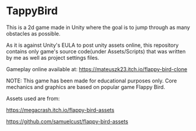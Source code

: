 # TappyBird
This is a 2d game made in Unity where the goal is to jump through as many obstacles as possible.

As it is against Unity's EULA to post unity assets online, this repository contains only game's source code(under Assets/Scripts) that was written by me as well as project settings files.

Gameplay online available at: https://mateuszk23.itch.io/flappy-bird-clone

NOTE: This game has been made for educational purposes only. Core mechanics and graphics are based on popular game Flappy Bird. 

Assets used are from:

https://megacrash.itch.io/flappy-bird-assets

https://github.com/samuelcust/flappy-bird-assets
